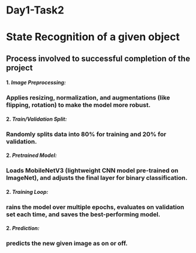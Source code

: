 # Day1-Task2
# State Recognition of a given object

## Process involved to successful completion of the project
#### 1. ***Image Preprocessing:***
  ### Applies resizing, normalization, and augmentations (like flipping, rotation) to make the model more robust.
#### 2. ***Train/Validation Split:***
  ### Randomly splits data into 80% for training and 20% for validation.
#### 2. ***Pretrained Model:***
 ### Loads MobileNetV3 (lightweight CNN model pre-trained on ImageNet), and adjusts the final layer for binary classification.
#### 2. ***Training Loop:***  
 ### rains the model over multiple epochs, evaluates on validation set each time, and saves the best-performing model.
#### 2. ***Prediction:***
 ### predicts the new given image as on or off.
